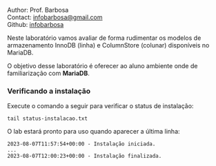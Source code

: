 Author: Prof. Barbosa<br>
Contact: infobarbosa@gmail.com<br>
Github: [infobarbosa](https://github.com/infobarbosa)

Neste laboratório vamos avaliar de forma rudimentar os modelos de armazenamento InnoDB (linha) e ColumnStore (colunar) disponíveis no MariaDB.

O objetivo desse laboratório é oferecer ao aluno ambiente onde de familiarização com **MariaDB**.

### Verificando a instalação
Execute o comando a seguir para verificar o status de instalação:
```
tail status-instalacao.txt
```

O lab estará pronto para uso quando aparecer a última linha:
```
2023-08-07T11:57:54+00:00 - Instalação iniciada.
...
2023-08-07T12:00:23+00:00 - Instalação finalizada.
```
